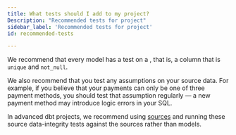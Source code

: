 ```yaml
---
title: What tests should I add to my project?
Description: "Recommended tests for project"
sidebar_label: 'Recommended tests for project'
id: recommended-tests

---
```

We recommend that every model has a test on a <Term id="primary-key" />, that is, a column that is `unique` and `not_null`.

We also recommend that you test any assumptions on your source data. For example, if you believe that your payments can only be one of three payment methods, you should test that assumption regularly — a new payment method may introduce logic errors in your SQL.

In advanced dbt projects, we recommend using [sources](using-sources) and running these source data-integrity tests against the sources rather than models.
